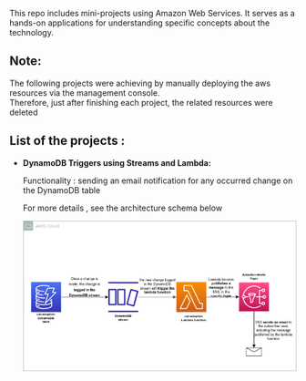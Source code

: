 This repo includes mini-projects using Amazon Web Services.
It serves as a hands-on applications for understanding specific concepts about the technology.
## Note: 
The following projects were achieving by manually deploying the aws resources via the management console.  
Therefore, just after finishing each project, the related resources were deleted      

## List of the projects : 
* **DynamoDB Triggers using Streams and Lambda:**

    Functionality : sending an email notification for any occurred change on the DynamoDB table

    For more details , see the architecture schema below 

    ![Alt text](<DynamoDB Triggers using Streams and Lambda/DynamoDB Triggers using Streams and Lambda.drawio (1).png>)
